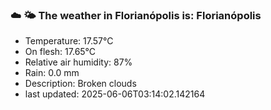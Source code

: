 ### ☁️ 🌤️  The weather in Florianópolis is: Florianópolis

- Temperature: 17.57°C
- On flesh: 17.65°C
- Relative air humidity: 87%
- Rain: 0.0 mm
- Description: Broken clouds
- last updated: 2025-06-06T03:14:02.142164
